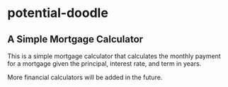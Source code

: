 # potential-doodle

## A Simple Mortgage Calculator

This is a simple mortgage calculator that calculates the monthly payment for a mortgage given the principal, interest rate, and term in years.

More financial calculators will be added in the future.
